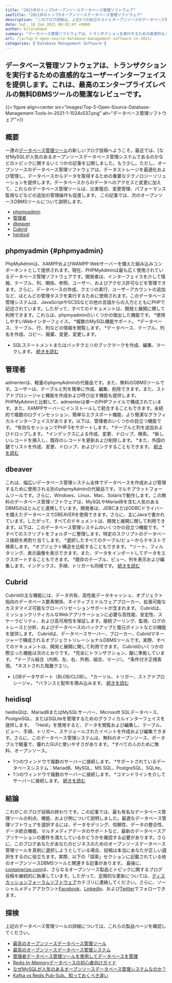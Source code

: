 ```yaml
---
title: "2021年のトップ5オープンソースデータベース管理ソフトウェア" 
seoTitle: "2021年のトップ5オープンソースデータベース管理ソフトウェア" 
description: "このブログ投稿は、上位5つの自己ホストとオープンソースのデータベース管理ソフトウェアに関するものです。これらは、phpmyadmin、admenter、dbeaver、cubrid、およびheidisqlです。" 
date: Sat, 16 Jan 2021 00:02:07 +0000
author: bilalahmed
summary: "データベース管理ソフトウェアは、トランザクションを実行するための直感的なユーザーインターフェイスを提供します。これは、最高のエンタープライズレベルの無料DBMSツールの簡潔なレビューです。" 
url: /ja/top-5-open-source-database-management-software-in-2021/
categories: ['Database Management Software']
---
```


## データベース管理ソフトウェアは、トランザクションを実行するための直感的なユーザーインターフェイスを提供します。これは、最高のエンタープライズレベルの無料DBMSツールの簡潔なレビューです。

{{< figure align=center src="images/Top-5-Open-Source-Database-Management-Tools-In-2021-1-1024x537.png" alt="データベース管理ソフトウェア">}}


## 概要
一連の[データベース管理ツール][1]の新しいブログ投稿へようこそ。最近では、[なぜMySQLが人気のあるオープンソースデータベース管理システムであるのかなどのトピックに関するいくつかの記事を公開しました。もう少し。ただし、オープンソースのデータベース管理ソフトウェアは、データストレージを最適化および管理し、データベースからデータを取得するための重要なテクノロジーソリューションを提供します。データベースからのデータへのアクセスと変更に加えて、これらのデータベース管理ツールは、災害復旧、変更管理、パフォーマンス監視などなどの追加の管理操作も促進します。
この記事では、次のオープンソースDBMSツールについて説明します。
  * [phpmyadmin][4]
  * [管理者][5]
  * [dbeaver][6]
  * [Cubrid][7]
  * [heidisql][8]

## phpmyadmin   {#phpmyadmin}
PhpMyAdminは、XAMPPおよびWAMPP Webサーバーを備えた組み込みコンポーネントとして提供されます。現在、PHPMyAdminは最も広く使用されているデータベース管理ソフトウェアです。開発者は、インターフェイスを介して情報、テーブル、列、関係、参照、ユーザー、およびアクセス許可などを管理できます。さらに、データベースの作成、クエリの実行、ユーザーアカウントの追加など、ほとんどの管理タスクを実行するために使用されます。このデータベース管理システムは、JavaScriptやSCSSなどの他の言語からの入力とともにPHPで記述されています。したがって、すべてのドキュメントは、開発と展開に関して利用できます。これらは、phpmyadminのいくつかの傑出した機能です。
  *使用しやすいWebインターフェイス。
  *複数のMySQL機能サポート。
  *データベース、テーブル、行、列などの情報を閲覧します。
  *データベース、テーブル、列名を作成、コピー、廃棄、変更、変更します。
  * SQLステートメントまたはバッチクエリのブックマークを作成、編集、マークします。
[続きを読む][9]

## 管理者
admenterは、軽量のphpmyAdminの代替品です。また、無料のDBMSツールです。ユーザーは、テーブルと列を簡単に作成、編集、削除できます。また、ストアドプロシージャと機能を作成および呼び出す機能も提供します。 PHPMyAdminと比較して、admenterは単一のPHPファイルで構成されています。また、XAMPPサーバーにインストールして統合することもできます。永続的で複数のログインセッション、簡単なエクスポート機能、より簡潔なグラフィカルインターフェイスがあります。以下は、管理者のいくつかの目立つ機能です。
  *有効なセッションでPHP 5をサポートします。
  *テーブルと列を追加およびドロップします。
  *インデックスによる作成、変更、ドロップ、検索。
  *新しいレコードを挿入し、既存のレコードを更新および削除します。
  *また、外国の鍵でリストを作成、変更、ドロップ、およびリンクすることもできます。
[続きを読む][10]

## dbeaver
これは、幅広いデータベース管理システム全体でデータベースを作成および管理するために使用される別のphpmyAdminの代替品です。マルチプラットフォームツールです。さらに、Windows、Linux、Mac、Solarisで動作します。この無料のデータベース管理ソフトウェアは、MySQLやMariadBを含む人気のあるDBMSのほとんどと連携しています。開発者は、JDBCまたはODBCドライバーを備えたデータベースでDBEAVERを使用できます。さらに、主にJavaで書かれています。したがって、すべてのドキュメントは、開発と展開に関して利用できます。以下は、このデータベース管理システムのいくつかの目立つ機能です。
  *すべてのスクリプトをフォルダーに整理します。特定のスクリプトのデータベース接続を再割り当てします。
  *選択したすべてのテーブル/ビューからテキストで検索します。
  *オブジェクト構造を比較することもできます。
  *ソート、フィルタリング、表示画像を表示できます。また、データをインポートしてデータをエクスポートすることもできます。
  *既存のテーブル、ビュー、列を表示および編集します。インデックス、手順、トリガーも同様です。
[続きを読む][11]

## Cubrid
Cubridの主な機能には、データ共有、高性能データキャッシュ、オブジェクト指向のデータベース要素関係、ネイティブミドルウェアブローカー、拡張可能なカスタマイズ可能なグローバリゼーションサポートが含まれます。 Cubridは、ミッションクリティカルなWebアプリケーションに必要な高性能、安定性、スケーラビリティ、および高可用性を保証します。接続プーリング、監視、ログのトレースと分析、およびデータベースのバックアップと復元ポイントなどの機能を提供します。 Cubridは、データベースサーバー、ブローカー、Cubridマネージャーで構成されるオブジェクトリレーショナルDBMSツールです。実際、すべてのドキュメントは、開発と展開に関して利用できます。 Cubridのいくつかの際立った機能は次のとおりです。
  *完全にトランザクション、酸に準拠しています。
  *テーブル結合（内側、左、右、外側、組合、マージ）。
  *条件付き正規表現。
  *ネストされた階層クエリ。
  * LOBデータサポート（BLOB/CLOB）。
  *カーソル、トリガー、ストアドプロシージャ。
  *バランスと配布を積み込みます。
[続きを読む][12]

## heidisql
heidisQlは、MariadBまたはMySQLサーバー、Microsoft SQLデータベース、PostgreSQL、またはSQLiteを管理するためのグラフィカルインターフェイスを提供します。 「Heidi」を使用すると、データを閲覧および編集し、テーブル、ビュー、手順、トリガー、スケジュールされたイベントを作成および編集できます。さらに、このデータベース管理システムは、無料のオープンソース、ポータブルで軽量で、優れたGUIと使いやすさがあります。
  *すべての人のために無料、オープンソース。
  * 1つのウィンドウで複数のサーバーに接続します。
  *サポートされているデータベースシステム：MariadB、MySQL、MS SQL、PostgreSQL、SQLite。
  * 1つのウィンドウで複数のサーバーに接続します。
  *コマンドラインを介してサーバーに接続します。
[続きを読む][13]

## 結論
これがこのブログ投稿の終わりです。この記事では、最も有名なデータベース管理ツールの利点、機能、および例について説明しました。最適なデータベース管理ソフトウェアを選択するには、データモデリング、信頼性、データの整合性、データ統合機能、マルチメディアデータのサポートなど、最新のデータベースアプリケーションの要件を満たしているかどうかを確認する必要があります。さらに、このブログあなたがあなたのビジネスのためのオープンソースデータベース管理ツールを真剣に選択しようとしている場合、投稿は本当にあなたが正しい選択をするのに役立ちます。実際、以下の「探索」セクションに記載されている他のオープンソースDBMSツールと関連する記事があります。
最後に、[containerize.com][14]は、さらなるオープンソース製品とトピックに関するブログ投稿を継続的に執筆しています。したがって、定期的な更新については、[ディスカッションフォーラムソフトウェア][15]カテゴリに連絡してください。さらに、ソーシャルメディアアカウント[Facebook][16]、[LinkedIn][17]、および[Twitter][18]でフォローできます。

## 探検
上記のデータベース管理ツールの詳細については、これらの製品ページを確認してください。
  * [最高のオープンソースデータベース管理ツール][1]
  * [最高のオープンソースデータベース管理システム][19]
  * [管理者データベース管理ツールを使用してデータベースを管理][20]
  * [Redis In-Memoryデータベースの初心者向けガイド][21]
  * [なぜMySQLが人気のあるオープンソースデータベース管理システムなのか？][2]
  * [Kafka vs Redis Pub-Sub、知っておくべき違い][3]

  
[1]: https://products.containerize.com/database-management/
[2]: https://blog.containerize.com/2021/02/18/why-mysql-is-a-popular-open-source-database-management-system/
[3]: https://blog.containerize.com/database-management-software/kafka-vs-redis-pub-sub-differences-which-you-should-know/
[4]: #phpmyadmin
[5]: #adminer
[6]: #dbeaver
[7]: #cubrid
[8]: #heidisql
[9]: https://products.containerize.com/database-management/phpmyadmin
[10]: https://products.containerize.com/database-management/adminer
[11]: https://products.containerize.com/database-management/dbeaver
[12]: https://products.containerize.com/database-management/cubrid
[13]: https://products.containerize.com/database-management/heidisql
[14]: https://www.containerize.com/
[15]: https://products.containerize.com/discussion-forum/
[16]: https://web.facebook.com/containerize
[17]: https://www.linkedin.com/company/containerize/
[18]: https://twitter.com/containerize_co
[19]: https://products.containerize.com/database-management-system
[20]: https://blog.containerize.com/2021/03/05/manage-databases-with-adminer-database-management-tool/
[21]: https://blog.containerize.com/database-management-software/a-beginners-guide-to-redis-in-memory-database/
